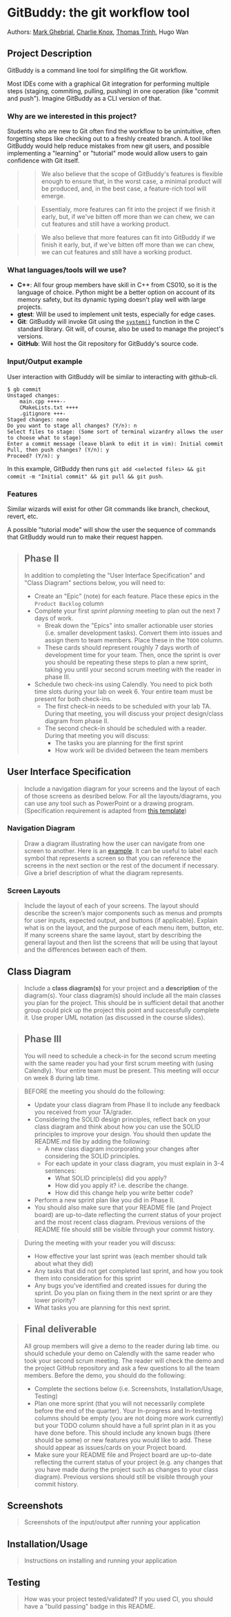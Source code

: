 # GitBuddy: the git workflow tool
 
Authors: [Mark Ghebrial](https://github.com/MarkGhebrial), [Charlie Knox](https://github.com/TheProgrammingWalrus), [Thomas Trinh](https://github.com/ttrin055), Hugo Wan

## Project Description

GitBuddy is a command line tool for simplifing the Git workflow.

Most IDEs come with a graphical Git integration for performing multiple steps (staging, commiting, pulling, pushing) in one operation (like "commit and push"). Imagine GitBuddy as a CLI version of that.

### Why are we interested in this project?

Students who are new to Git often find the workflow to be unintuitive, often forgetting steps like checking out to a freshly created branch.
A tool like GitBuddy would help reduce mistakes from new git users, and possible implementing a "learning" or "tutorial" mode would allow users to gain confidence with Git itself.

>> We also believe that the scope of GitBuddy's features is flexible enough to ensure that, in the worst case, a minimal product will be produced, and, in the best case, a feature-rich tool will emerge.

>> Essentialy, more features can fit into the project if we finish it early, but, if we've bitten off more than we can chew, we can cut features and still have a working product.

>> We also believe that more features can fit into GitBuddy if we finish it early, but, if we've bitten off more than we can chew, we can cut features and still have a working product.

### What languages/tools will we use?

- **C++**: All four group members have skill in C++ from CS010, so it is the language of choice. Python might be a better option on account of its memory safety, but its dynamic typing doesn't play well with large projects.
- **gtest**: Will be used to implement unit tests, especially for edge cases.
- **Git**: GitBuddy will invoke Git using the [`system()`](https://cplusplus.com/reference/cstdlib/system/) function in the C standard library. Git will, of course, also be used to manage the project's versions.
- **GitHub**: Will host the Git repository for GitBuddy's source code.

### Input/Output example

User interaction with GitBuddy will be similar to interacting with github-cli.

```
$ gb commit
Unstaged changes:
    main.cpp ++++--
    CMakeLists.txt ++++
    .gitignore +++-
Staged changes: none
Do you want to stage all changes? (Y/n): n
Select files to stage: (Some sort of terminal wizardry allows the user to choose what to stage)
Enter a commit message (leave blank to edit it in vim): Initial commit
Pull, then push changes? (Y/n): y
Proceed? (Y/n): y
```

In this example, GitBuddy then runs `git add <selected files> && git commit -m "Initial commit" && git pull && git push`.

### Features

Similar wizards will exist for other Git commands like branch, checkout, revert, etc.

A possible "tutorial mode" will show the user the sequence of commands that GitBuddy would run to make their request happen.



 > ## Phase II
 > In addition to completing the "User Interface Specification" and "Class Diagram" sections below, you will need to:
 > * Create an "Epic" (note) for each feature. Place these epics in the `Product Backlog` column
 > * Complete your first *sprint planning* meeting to plan out the next 7 days of work.
 >   * Break down the "Epics" into smaller actionable user stories (i.e. smaller development tasks). Convert them into issues and assign them to team members. Place these in the `TODO` column.
 >   * These cards should represent roughly 7 days worth of development time for your team. Then, once the sprint is over you should be repeating these steps to plan a new sprint, taking you until your second scrum meeting with the reader in phase III.
 > * Schedule two check-ins using Calendly. You need to pick both time slots during your lab on week 6. Your entire team must be present for both check-ins.
 >   * The first check-in needs to be scheduled with your lab TA. During that meeting, you will discuss your project design/class diagram from phase II.
 >   * The second check-in should be scheduled with a reader. During that meeting you will discuss:
 >     * The tasks you are planning for the first sprint
 >     * How work will be divided between the team members
## User Interface Specification
 > Include a navigation diagram for your screens and the layout of each of those screens as desribed below. For all the layouts/diagrams, you can use any tool such as PowerPoint or a drawing program. (Specification requirement is adapted from [this template](https://redirect.cs.umbc.edu/~mgrass2/cmsc345/Template_UI.doc))

### Navigation Diagram
> Draw a diagram illustrating how the user can navigate from one screen to another. Here is an [example](https://creately.com/diagram/example/ikfqudv82/user-navigation-diagram-classic?r=v). It can be useful to label each symbol that represents a screen so that you can reference the screens in the next section or the rest of the document if necessary. Give a brief description of what the diagram represents.

### Screen Layouts
> Include the layout of each of your screens. The layout should describe the screen’s major components such as menus and prompts for user inputs, expected output, and buttons (if applicable). Explain what is on the layout, and the purpose of each menu item, button, etc. If many screens share the same layout, start by describing the general layout and then list the screens that will be using that layout and the differences between each of them.

## Class Diagram
 > Include a **class diagram(s)** for your project and a **description** of the diagram(s). Your class diagram(s) should include all the main classes you plan for the project. This should be in sufficient detail that another group could pick up the project this point and successfully complete it. Use proper UML notation (as discussed in the course slides).
 
 > ## Phase III
 > You will need to schedule a check-in for the second scrum meeting with the same reader you had your first scrum meeting with (using Calendly). Your entire team must be present. This meeting will occur on week 8 during lab time.
 
 > BEFORE the meeting you should do the following:
 > * Update your class diagram from Phase II to include any feedback you received from your TA/grader.
 > * Considering the SOLID design principles, reflect back on your class diagram and think about how you can use the SOLID principles to improve your design. You should then update the README.md file by adding the following:
 >   * A new class diagram incorporating your changes after considering the SOLID principles.
 >   * For each update in your class diagram, you must explain in 3-4 sentences:
 >     * What SOLID principle(s) did you apply?
 >     * How did you apply it? i.e. describe the change.
 >     * How did this change help you write better code?
 > * Perform a new sprint plan like you did in Phase II.
 > * You should also make sure that your README file (and Project board) are up-to-date reflecting the current status of your project and the most recent class diagram. Previous versions of the README file should still be visible through your commit history.
 
> During the meeting with your reader you will discuss: 
 > * How effective your last sprint was (each member should talk about what they did)
 > * Any tasks that did not get completed last sprint, and how you took them into consideration for this sprint
 > * Any bugs you've identified and created issues for during the sprint. Do you plan on fixing them in the next sprint or are they lower priority?
 > * What tasks you are planning for this next sprint.

 
 > ## Final deliverable
 > All group members will give a demo to the reader during lab time. ou should schedule your demo on Calendly with the same reader who took your second scrum meeting. The reader will check the demo and the project GitHub repository and ask a few questions to all the team members. 
 > Before the demo, you should do the following:
 > * Complete the sections below (i.e. Screenshots, Installation/Usage, Testing)
 > * Plan one more sprint (that you will not necessarily complete before the end of the quarter). Your In-progress and In-testing columns should be empty (you are not doing more work currently) but your TODO column should have a full sprint plan in it as you have done before. This should include any known bugs (there should be some) or new features you would like to add. These should appear as issues/cards on your Project board.
 > * Make sure your README file and Project board are up-to-date reflecting the current status of your project (e.g. any changes that you have made during the project such as changes to your class diagram). Previous versions should still be visible through your commit history. 
 
 ## Screenshots
 > Screenshots of the input/output after running your application
 ## Installation/Usage
 > Instructions on installing and running your application
 ## Testing
 > How was your project tested/validated? If you used CI, you should have a "build passing" badge in this README.
 
